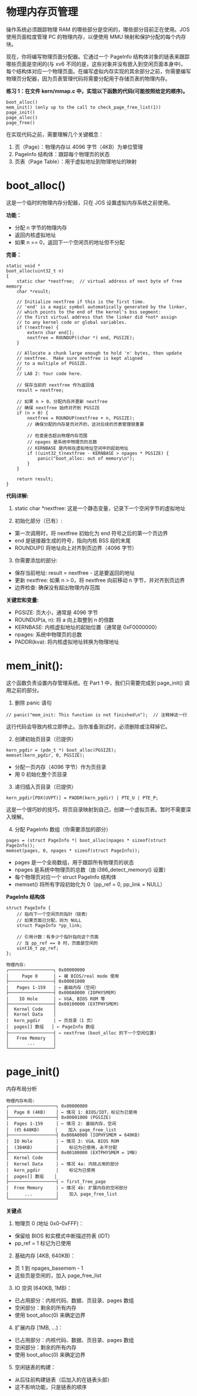 # 物理内存页管理
操作系统必须跟踪物理 RAM 的哪些部分是空闲的，哪些部分目前正在使用。JOS 使用页面粒度管理 PC 的物理内存，以便使用 MMU 映射和保护分配的每个内存块。

现在，你将编写物理页面分配器。它通过一个 PageInfo 结构体对象的链表来跟踪哪些页面是空闲的(与 xv6 不同的是，这些对象并没有嵌入到空闲页面本身中)，每个结构体对应一个物理页面。在编写虚拟内存实现的其余部分之前，你需要编写物理页分配器，因为页表管理代码将需要分配用于存储页表的物理内存。

**练习 1：在文件 kern/mmap.c 中，实现以下函数的代码(可能按照给定的顺序)。**
```
boot_alloc()
mem_init() (only up to the call to check_page_free_list(1))
page_init()
page_alloc()
page_free()
```

在实现代码之前，需要理解几个关键概念：

1. 页（Page）：物理内存以 4096 字节（4KB）为单位管理
2. PageInfo 结构体：跟踪每个物理页的状态
3. 页表（Page Table）：用于虚拟地址到物理地址的映射

# boot_alloc()
这是一个临时的物理内存分配器，只在 JOS 设置虚拟内存系统之前使用。

**功能：**

- 分配 n 字节的物理内存
- 返回内核虚拟地址
- 如果 n == 0，返回下一个空闲页的地址但不分配

**完善：**
```
static void *
boot_alloc(uint32_t n)
{
	static char *nextfree;	// virtual address of next byte of free memory
	char *result;

	// Initialize nextfree if this is the first time.
	// 'end' is a magic symbol automatically generated by the linker,
	// which points to the end of the kernel's bss segment:
	// the first virtual address that the linker did *not* assign
	// to any kernel code or global variables.
	if (!nextfree) {
		extern char end[];
		nextfree = ROUNDUP((char *) end, PGSIZE);
	}

	// Allocate a chunk large enough to hold 'n' bytes, then update
	// nextfree.  Make sure nextfree is kept aligned
	// to a multiple of PGSIZE.
	//
	// LAB 2: Your code here.
	
	// 保存当前的 nextfree 作为返回值
	result = nextfree;
	
	// 如果 n > 0，分配内存并更新 nextfree
	// 确保 nextfree 始终对齐到 PGSIZE
	if (n > 0) {
		nextfree = ROUNDUP(nextfree + n, PGSIZE);
		// 确保分配的内存是页对齐的，这对后续的页表管理很重要

		// 检查是否超出物理内存范围
		// npages 是系统中物理页的总数
		// KERNBASE 是内核在虚拟地址空间中的起始地址
		if ((uint32_t)nextfree - KERNBASE > npages * PGSIZE) {
			panic("boot_alloc: out of memory\n");
		}
	}
	
	return result;
}
```

**代码详解:**
1. static char *nextfree: 这是一个静态变量，记录下一个空闲字节的虚拟地址

2. 初始化部分（已有）:
- 第一次调用时，将 nextfree 初始化为 end 符号之后的第一个页边界
- end 是链接器生成的符号，指向内核 BSS 段的末尾
- ROUNDUP() 将地址向上对齐到页边界（4096 字节）
3. 你需要添加的部分:
- 保存当前地址: result = nextfree - 这是要返回的地址
- 更新 nextfree: 如果 n > 0，将 nextfree 向前移动 n 字节，并对齐到页边界
- 边界检查: 确保没有超出物理内存范围

**关键宏和变量:**
- PGSIZE: 页大小，通常是 4096 字节
- ROUNDUP(a, n): 将 a 向上取整到 n 的倍数
- KERNBASE: 内核虚拟地址的起始位置（通常是 0xF0000000）
- npages: 系统中物理页的总数
- PADDR(kva): 将内核虚拟地址转换为物理地址

# mem_init(): 
这个函数负责设置内存管理系统。在 Part 1 中，我们只需要完成到 page_init() 调用之前的部分。

1. 删除 panic 语句
```
// panic("mem_init: This function is not finished\n");  // 注释掉这一行
```
这行代码会导致内核立即停止。当你准备测试时，必须删除或注释掉它。

2. 创建初始页目录（已提供）
```
kern_pgdir = (pde_t *) boot_alloc(PGSIZE);
memset(kern_pgdir, 0, PGSIZE);
```
- 分配一页内存（4096 字节）作为页目录
- 用 0 初始化整个页目录
3. 递归插入页目录（已提供）
```
kern_pgdir[PDX(UVPT)] = PADDR(kern_pgdir) | PTE_U | PTE_P;
```
这是一个很巧妙的技巧，将页目录映射到自己，创建一个虚拟页表。暂时不需要深入理解。

4. 分配 PageInfo 数组（你需要添加的部分）
```
pages = (struct PageInfo *) boot_alloc(npages * sizeof(struct PageInfo));
memset(pages, 0, npages * sizeof(struct PageInfo));
```
- pages 是一个全局数组，用于跟踪所有物理页的状态
- npages 是系统中物理页的总数（由 i386_detect_memory() 设置）
- 每个物理页对应一个 struct PageInfo 结构体
- memset() 将所有字段初始化为 0（pp_ref = 0, pp_link = NULL）

**PageInfo 结构体**
```
struct PageInfo {
	// 指向下一个空闲页的指针（链表）
	// 如果页面已分配，则为 NULL
	struct PageInfo *pp_link;
	
	// 引用计数：有多少个指针指向这个页面
	// 当 pp_ref == 0 时，页面是空闲的
	uint16_t pp_ref;
};
```

```
物理内存:
┌─────────────────┐ 0x00000000
│     Page 0      │ ← 被 BIOS/real mode 使用
├─────────────────┤ 0x00001000
│   Pages 1-159   │ ← 基础内存（空闲）
├─────────────────┤ 0x000A0000 (IOPHYSMEM)
│    IO Hole      │ ← VGA, BIOS ROM 等
├─────────────────┤ 0x00100000 (EXTPHYSMEM)
│  Kernel Code    │
│  Kernel Data    │
│  kern_pgdir     │ ← 页目录（1 页）
│  pages[] 数组   │ ← PageInfo 数组
├─────────────────┤ ← nextfree (boot_alloc 的下一个空闲位置)
│   Free Memory   │
│       ...       │
└─────────────────┘
```

# page_init()
内存布局分析

```
物理内存布局:
┌──────────────────┐ 0x00000000
│  Page 0 (4KB)    │ ← 情况 1: BIOS/IDT，标记为已使用
├──────────────────┤ 0x00001000 (PGSIZE)
│  Pages 1-159     │ ← 情况 2: 基础内存，空闲
│  (约 640KB)      │    加入 page_free_list
├──────────────────┤ 0x000A0000 (IOPHYSMEM = 640KB)
│  IO Hole         │ ← 情况 3: VGA、BIOS ROM
│  (384KB)         │    标记为已使用，永不分配
├──────────────────┤ 0x00100000 (EXTPHYSMEM = 1MB)
│  Kernel Code     │
│  Kernel Data     │ ← 情况 4a: 内核占用的部分
│  kern_pgdir      │    标记为已使用
│  pages[] 数组    │
├──────────────────┤ ← first_free_page
│  Free Memory     │ ← 情况 4b: 扩展内存的空闲部分
│      ...         │    加入 page_free_list
└──────────────────┘
```
**关键点**  
1. 物理页 0 (地址 0x0-0xFFF)：

- 保留给 BIOS 和实模式中断描述符表 (IDT)
- pp_ref = 1 标记为已使用
2. 基础内存 [4KB, 640KB)：
  
- 页 1 到 npages_basemem - 1
- 这些页是空闲的，加入 page_free_list
3. IO 空洞 [640KB, 1MB)：
  
- 已占用部分：内核代码、数据、页目录、pages 数组
- 空闲部分：剩余的所有内存
- 使用 boot_alloc(0) 来确定边界
4. 扩展内存 [1MB, ...)：
  
- 已占用部分：内核代码、数据、页目录、pages 数组
- 空闲部分：剩余的所有内存
- 使用 boot_alloc(0) 来确定边界
5. 空闲链表的构建：

- 从后往前构建链表（后加入的在链表头部）
- 这不影响功能，只是链表的顺序

